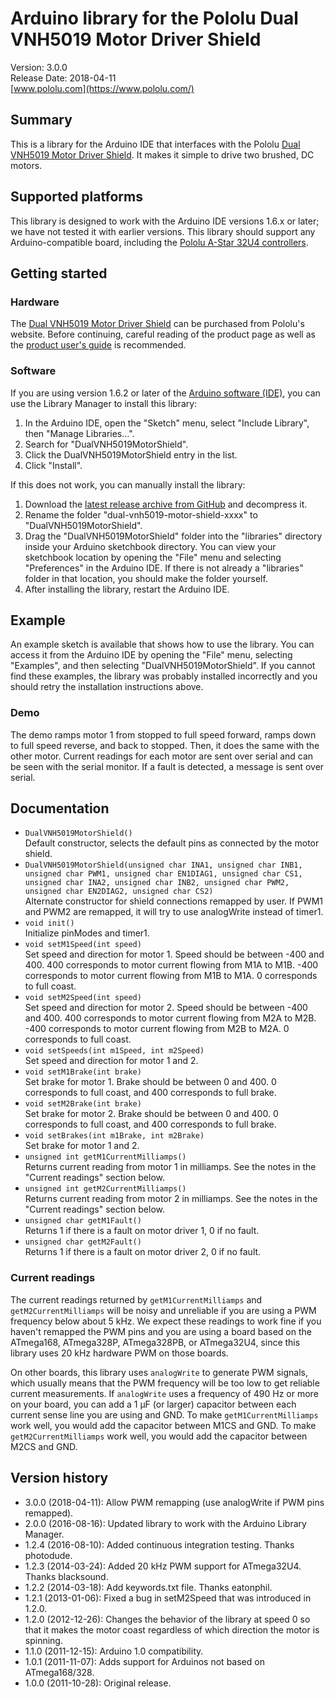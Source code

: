 # Arduino library for the Pololu Dual VNH5019 Motor Driver Shield

Version: 3.0.0<br>
Release Date: 2018-04-11<br>
[www.pololu.com](https://www.pololu.com/)

## Summary

This is a library for the Arduino IDE that interfaces with the Pololu
[Dual VNH5019 Motor Driver Shield](https://www.pololu.com/catalog/product/2507).
It makes it simple to drive two brushed, DC motors.

## Supported platforms

This library is designed to work with the Arduino IDE versions 1.6.x
or later; we have not tested it with earlier versions.  This library
should support any Arduino-compatible board, including the
[Pololu A-Star 32U4 controllers](https://www.pololu.com/category/149/a-star-programmable-controllers).

## Getting started

### Hardware

The
[Dual VNH5019 Motor Driver Shield](https://www.pololu.com/product/2507)
can be purchased from Pololu's website.  Before continuing, careful
reading of the product page as well as the
[product user's guide](https://www.pololu.com/docs/0J49) is
recommended.

### Software

If you are using version 1.6.2 or later of the
[Arduino software (IDE)](https://www.arduino.cc/en/Main/Software), you can use
the Library Manager to install this library:

1. In the Arduino IDE, open the "Sketch" menu, select "Include Library", then
   "Manage Libraries...".
2. Search for "DualVNH5019MotorShield".
3. Click the DualVNH5019MotorShield entry in the list.
4. Click "Install".

If this does not work, you can manually install the library:

1. Download the
   [latest release archive from GitHub](https://github.com/pololu/dual-vnh5019-motor-shield/releases)
   and decompress it.
2. Rename the folder "dual-vnh5019-motor-shield-xxxx" to "DualVNH5019MotorShield".
3. Drag the "DualVNH5019MotorShield" folder into the "libraries"
   directory inside your Arduino sketchbook directory.  You can view
   your sketchbook location by opening the "File" menu and selecting
   "Preferences" in the Arduino IDE.  If there is not already a
   "libraries" folder in that location, you should make the folder
   yourself.
4. After installing the library, restart the Arduino IDE.


## Example

An example sketch is available that shows how to use the library.  You
can access it from the Arduino IDE by opening the "File" menu,
selecting "Examples", and then selecting "DualVNH5019MotorShield".  If
you cannot find these examples, the library was probably installed
incorrectly and you should retry the installation instructions above.

### Demo

The demo ramps motor 1 from stopped to full speed forward, ramps down
to full speed reverse, and back to stopped.  Then, it does the same
with the other motor.  Current readings for each motor are sent over
serial and can be seen with the serial monitor.  If a fault is
detected, a message is sent over serial.

## Documentation

- `DualVNH5019MotorShield()`<br> Default constructor, selects the
  default pins as connected by the motor shield.
- `DualVNH5019MotorShield(unsigned char INA1, unsigned char INB1,
  unsigned char PWM1, unsigned char EN1DIAG1, unsigned char CS1,
  unsigned char INA2, unsigned char INB2, unsigned char PWM2, unsigned
  char EN2DIAG2, unsigned char CS2)` <br> Alternate constructor for
  shield connections remapped by user. If PWM1 and PWM2 are
  remapped, it will try to use analogWrite instead of timer1.
- `void init()` <br> Initialize pinModes and timer1.
- `void setM1Speed(int speed)` <br> Set speed and direction for motor 1.
  Speed should be between -400 and 400.  400 corresponds to motor
  current flowing from M1A to M1B.  -400 corresponds to motor current
  flowing from M1B to M1A.  0 corresponds to full coast.
- `void setM2Speed(int speed)` <br> Set speed and direction for motor 2.
  Speed should be between -400 and 400.  400 corresponds to motor
  current flowing from M2A to M2B.  -400 corresponds to motor current
  flowing from M2B to M2A.  0 corresponds to full coast.
- `void setSpeeds(int m1Speed, int m2Speed)` <br> Set speed and direction
  for motor 1 and 2.
- `void setM1Brake(int brake)` <br> Set brake for motor 1.  Brake should be
  between 0 and 400.  0 corresponds to full coast, and 400 corresponds
  to full brake.
- `void setM2Brake(int brake)` <br> Set brake for motor 2.  Brake should be
  between 0 and 400.  0 corresponds to full coast, and 400 corresponds
  to full brake.
- `void setBrakes(int m1Brake, int m2Brake)` <br> Set brake for motor 1 and
  2.
- `unsigned int getM1CurrentMilliamps()` <br> Returns current reading from
  motor 1 in milliamps.  See the notes in the "Current readings" section below.
- `unsigned int getM2CurrentMilliamps()` <br> Returns current reading from
  motor 2 in milliamps.  See the notes in the "Current readings" section below.
- `unsigned char getM1Fault()` <br> Returns 1 if there is a fault on motor
  driver 1, 0 if no fault.
- `unsigned char getM2Fault()` <br> Returns 1 if there is a fault on motor
  driver 2, 0 if no fault.

### Current readings

The current readings returned by `getM1CurrentMilliamps` and
`getM2CurrentMilliamps` will be noisy and unreliable if you are using
a PWM frequency below about 5&nbsp;kHz.  We expect these readings to
work fine if you haven't remapped the PWM pins and you are using a
board based on the ATmega168, ATmega328P, ATmega328PB, or ATmega32U4,
since this library uses 20&nbsp;kHz hardware PWM on those boards.

On other boards, this library uses `analogWrite` to generate PWM
signals, which usually means that the PWM frequency will be too low to
get reliable current measurements.  If `analogWrite` uses a frequency
of 490&nbsp;Hz or more on your board, you can add a 1&nbsp;&micro;F
(or larger) capacitor between each current sense line you are using
and GND.  To make `getM1CurrentMilliamps` work well, you would add the
capacitor between M1CS and GND.  To make `getM2CurrentMilliamps` work
well, you would add the capacitor between M2CS and GND.

## Version history
* 3.0.0 (2018-04-11): Allow PWM remapping (use analogWrite if PWM pins
  remapped).
* 2.0.0 (2016-08-16): Updated library to work with the Arduino Library Manager.
* 1.2.4 (2016-08-10): Added continuous integration testing. Thanks photodude.
* 1.2.3 (2014-03-24): Added 20 kHz PWM support for ATmega32U4. Thanks blacksound.
* 1.2.2 (2014-03-18): Add keywords.txt file. Thanks eatonphil.
* 1.2.1 (2013-01-06): Fixed a bug in setM2Speed that was introduced in 1.2.0.
* 1.2.0 (2012-12-26): Changes the behavior of the library at speed 0 so that it makes the motor coast regardless of which direction the motor is spinning.
* 1.1.0 (2011-12-15): Arduino 1.0 compatibility.
* 1.0.1 (2011-11-07): Adds support for Arduinos not based on ATmega168/328.
* 1.0.0 (2011-10-28): Original release.
